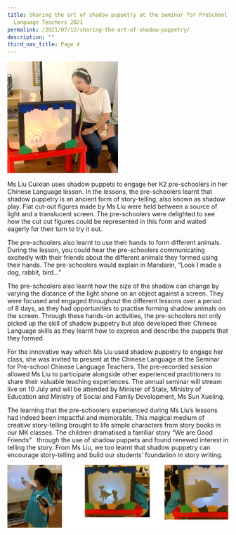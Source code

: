 ```yaml
---
title: Sharing the art of shadow puppetry at the Seminar for PreSchool Chinese
  Language Teachers 2021
permalink: /2021/07/12/sharing-the-art-of-shadow-puppetry/
description: ""
third_nav_title: Page 4
---
```

<img src="/images/Pupptry-4-1.jpg" 
     style="width:50%">
<p>Ms Liu Cuixian uses shadow puppets to engage her K2 pre-schoolers in her Chinese Language lesson. In the lessons, the pre-schoolers learnt that shadow puppetry is an ancient form of story-telling, also known as shadow play. Flat cut-out figures made by Ms Liu were held between a source of light and a translucent screen. The pre-schoolers were delighted to see how the cut out figures could be represented in this form and waited eagerly for their turn to try it out.</p>
<p>The pre-schoolers also learnt to use their hands to form different animals. During the lesson, you could hear the pre-schoolers communicating excitedly with their friends about the different animals they formed using their hands. The pre-schoolers would explain in Mandarin, &ldquo;Look I made a dog, rabbit, bird...&rdquo;</p>
<p>The pre-schoolers also learnt how the size of the shadow can change by varying the distance of the light shone on an object against a screen. They were focused and engaged throughout the different lessons over a period of 8 days, as they had opportunities to practise forming shadow animals on the screen. Through these hands-on activities, the pre-schoolers not only picked up the skill of shadow puppetry but also developed their Chinese Language skills as they learnt how to express and describe the puppets that they formed.</p>
<p>For the innovative way which Ms Liu used shadow puppetry to engage her class, she was invited to present at the Chinese Language at the Seminar for Pre-school Chinese Language Teachers. The pre-recorded session allowed Ms Liu to participate alongside other experienced practitioners to share their valuable teaching experiences. The annual seminar will stream live on 10 July and will be attended by Minister of State, Ministry of Education and Ministry of Social and Family Development, Ms Sun Xueling.</p>
<p>The learning that the pre-schoolers experienced during Ms Liu&rsquo;s lessons had indeed been impactful and memorable. This magical medium of creative story-telling brought to life simple characters from story books in our MK classes. The children dramatised a familiar story &ldquo;We are Good Friends&rdquo;&nbsp;&nbsp; through the use of shadow puppets and found renewed interest in telling the story. From Ms Liu, we too learnt that shadow puppetry can encourage story-telling and build our students&rsquo; foundation in story writing.</p>
<img src="/images/shadow1.png">